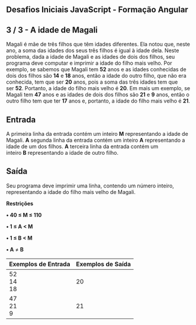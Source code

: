 Desafios Iniciais JavaScript - Formação Angular
-----------------------------------------------
3 / 3 - A idade de Magali
-------------------------

Magali é mãe de três filhos que têm idades diferentes. Ela notou que, neste ano, a soma das idades dos seus três filhos é igual à idade dela. Neste problema, dada a idade de Magali e as idades de dois dos filhos, seu programa deve computar e imprimir a idade do filho mais velho. Por exemplo, se sabemos que Magali tem **52** anos e as idades conhecidas de dois dos filhos são **14** e **18** anos, então a idade do outro filho, que não era conhecida, tem que ser **20** anos, pois a soma das três idades tem que ser **52**. Portanto, a idade do filho mais velho é **20**. Em mais um exemplo, se Magali tem **47** anos e as idades de dois dos filhos são **21** e **9** anos, então o outro filho tem que ter **17** anos e, portanto, a idade do filho mais velho é **21**.

Entrada
-------

A primeira linha da entrada contém um inteiro **M** representando a idade de Magali. **A** segunda linha da entrada contém um inteiro **A** representando a idade de um dos filhos. **A** terceira linha da entrada contém um inteiro **B** representando a idade de outro filho.

Saída
-----

Seu programa deve imprimir uma linha, contendo um número inteiro, representando a idade do filho mais velho de Magali.

**Restrições**

**• 40 ≤ M ≤ 110**

**• 1 ≤ A < M**

**• 1 ≤ B < M**

**• A** ≠ **B**

| Exemplos de Entrada | Exemplos de Saída |
|:--------------------|:------------------|
| 52<br>14<br>18      | 20                |
| 47<br>21<br>9       | 21                |
